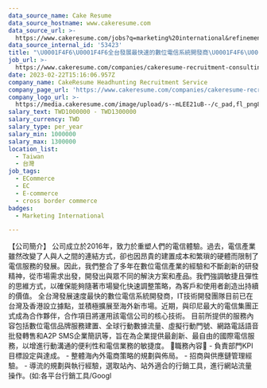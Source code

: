 ```yaml
---
data_source_name: Cake Resume
data_source_hostname: www.cakeresume.com
data_source_url: >-
  https://www.cakeresume.com/jobs?q=marketing%20international&refinementList%5Blang_name%5D%5B0%5D=English&refinementList%5Bsalary_type%5D=per_year&range%5Bsalary_range%5D%5Bmin%5D=1000000
data_source_internal_id: '53423'
title: "\U0001F4F6\U0001F4F6全台發展最快速的數位電信系統開發商\U0001F4F6\U0001F4F6EC Manager - LT"
job_url: >-
  https://www.cakeresume.com/companies/cakeresume-recruitment-consulting/jobs/65335b
date: 2023-02-22T15:16:06.957Z
company_name: CakeResume Headhunting Recruitment Service
company_page_url: 'https://www.cakeresume.com/companies/cakeresume-recruitment-consulting'
company_logo_url: >-
  https://media.cakeresume.com/image/upload/s--mLEE21uB--/c_pad,fl_png8,h_200,w_200/v1620881212/vdbipassrdfr8omwzeq6.png
salary_text: TWD1000000 - TWD1300000
salary_currency: TWD
salary_type: per_year
salary_min: 1000000
salary_max: 1300000
location_list:
  - Taiwan
  - 台灣
job_tags:
  - ECommerce
  - EC
  - E-commerce
  - cross border commerce
badges:
  - Marketing International

---
```


【公司簡介】 公司成立於2016年，致力於重塑人們的電信體驗。過去，電信產業雖然改變了人與人之間的連結方式，卻也因昂貴的建置成本和繁瑣的硬體而限制了電信服務的發展。因此，我們整合了多年在數位電信產業的經驗和不斷創新的研發精神，從市場需求出發，開發出與眾不同的解決方案和產品。我們強調敏捷且彈性的思維方式，以確保能夠隨著市場變化快速調整策略，為客戶和使用者創造出持續的價值。 全台灣發展速度最快的數位電信系統開發商，IT技術開發團隊目前已在台灣及香港設立據點，並積極擴展至海外新市場。近期，與印尼最大的電信集團正式成為合作夥伴，合作項目將運用該電信公司的核心技術。 目前所提供的服務內容包括數位電信品牌服務建置、全球行動數據流量、虛擬行動門號、網路電話語音批發轉售和A2P SMS企業簡訊等，旨在為企業提供最創新、最自由的國際電信服務，以增進行動溝通的便利性和電信業務的敏捷度。 🔔職務內容🔔 - 負責部門KPI目標設定與達成。 - 整體海內外電商策略的規劃與佈局。 - 招商與供應鏈管理經驗。 - 導流的規劃與執行經驗，選取站內、站外適合的行銷工具，進行網站流量操作。(如:各平台行銷工具/Googl